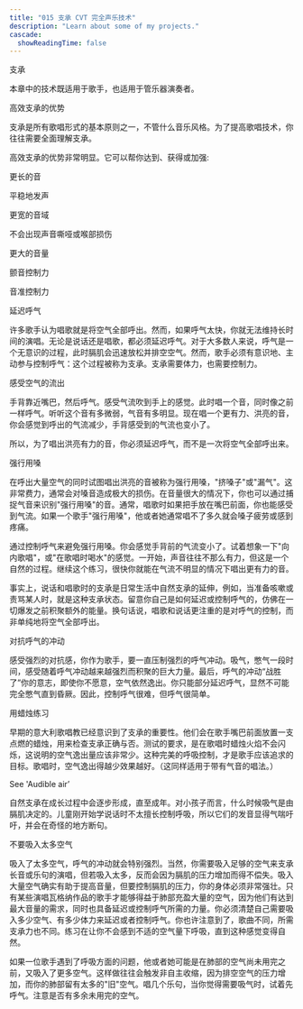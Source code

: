 ```yaml
---
title: "015 支承 CVT 完全声乐技术"
description: "Learn about some of my projects."
cascade:
  showReadingTime: false
---
```


支承

本章中的技术既适用于歌手，也适用于管乐器演奏者。

高效支承的优势

支承是所有歌唱形式的基本原则之一，不管什么音乐风格。为了提高歌唱技术，你往往需要全面理解支承。

高效支承的优势非常明显。它可以帮你达到、获得或加强:

更长的音

平稳地发声

更宽的音域

不会出现声音嘶哑或喉部损伤

更大的音量

颤音控制力

音准控制力

延迟呼气

许多歌手认为唱歌就是将空气全部呼出。然而，如果呼气太快，你就无法维持长时间的演唱。无论是说话还是唱歌，都必须延迟呼气。对于大多数人来说，呼气是一个无意识的过程，此时膈肌会迅速放松并排空空气。然而，歌手必须有意识地、主动参与控制呼气：这个过程被称为支承。支承需要体力，也需要控制力。

感受空气的流出

手背靠近嘴巴，然后呼气。感受气流吹到手上的感觉。此时唱一个音，同时像之前一样呼气。听听这个音有多微弱，气音有多明显。现在唱一个更有力、洪亮的音，你会感觉到呼出的气流减少，手背感受到的气流也变小了。

所以，为了唱出洪亮有力的音，你必须延迟呼气，而不是一次将空气全部呼出来。

强行用嗓

在呼出大量空气的同时试图唱出洪亮的音被称为强行用嗓，"挤嗓子"或"漏气"。这非常费力，通常会对嗓音造成极大的损伤。在音量很大的情况下，你也可以通过捕捉气音来识别"强行用嗓"的音。通常，唱歌时如果把手放在嘴巴前面，你也能感受到气流。如果一个歌手"强行用嗓"，他或者她通常唱不了多久就会嗓子疲劳或感到疼痛。

通过控制呼气来避免强行用嗓。你会感觉手背前的气流变小了。试着想象一下"向内歌唱"，或"在歌唱时喝水"的感觉。一开始，声音往往不那么有力，但这是一个自然的过程。继续这个练习，很快你就能在气流不明显的情况下唱出更有力的音。

事实上，说话和唱歌时的支承是日常生活中自然支承的延伸，例如，当准备咳嗽或责骂某人时，就是这种支承状态。留意你自己是如何延迟或控制呼气的，仿佛在一切爆发之前积聚额外的能量。换句话说，唱歌和说话更注重的是对呼气的控制，而非单纯地将空气全部呼出。

对抗呼气的冲动

感受强烈的对抗感，你作为歌手，要一直压制强烈的呼气冲动。吸气，憋气一段时间，感受随着呼气冲动越来越强烈而积聚的巨大力量。最后，呼气的冲动“战胜了”你的意志，即使你不愿意，空气依然逸出。你只能部分延迟呼气，显然不可能完全憋气直到昏厥。因此，控制呼气很难，但呼气很简单。

用蜡烛练习

早期的意大利歌唱教已经意识到了支承的重要性。他们会在歌手嘴巴前面放置一支点燃的蜡烛，用来检查支承正确与否。测试的要求，是在歌唱时蜡烛火焰不会闪烁，这说明的空气逸出量应该非常少。这种完美的呼吸控制，才是歌手应该追求的目标。歌唱时，空气逸出得越少效果越好。（这同样适用于带有气音的唱法。）



See 'Audible air’


自然支承在成长过程中会逐步形成，直至成年。对小孩子而言，什么时候吸气是由膈肌决定的。儿童刚开始学说话时不太擅长控制呼吸，所以它们的发音显得气喘吁吁，并会在奇怪的地方断句。

不要吸入太多空气

吸入了太多空气，呼气的冲动就会特别强烈。当然，你需要吸入足够的空气来支承长音或乐句的演唱，但若吸入太多，反而会因为膈肌的压力增加而得不偿失。吸入大量空气确实有助于提高音量，但要控制膈肌的压力，你的身体必须非常强壮。只有某些演唱瓦格纳作品的歌手才能够得益于肺部充盈大量的空气，因为他们有达到最大音量的需求，同时也具备延迟或控制呼气所需的力量。你必须清楚自己需要吸入多少空气、有多少体力来延迟或者控制呼气。你也许注意到了，歌曲不同，所需支承力也不同。练习在让你不会感到不适的空气量下呼吸，直到这种感觉变得自然。

如果一位歌手遇到了呼吸方面的问题，他或者她可能是在肺部的空气尚未用完之前，又吸入了更多空气。这样做往往会触发非自主收缩，因为排空空气的压力增加，而你的肺部留有太多的"旧"空气。唱几个乐句，当你觉得需要吸气时，试着先呼气。注意是否有多余未用完的空气。